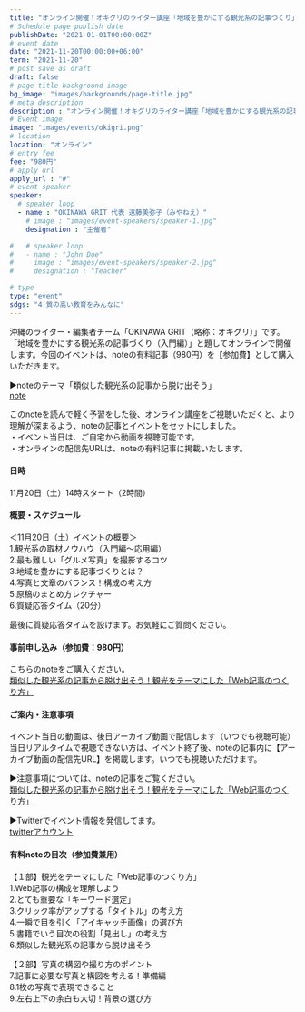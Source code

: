 ```yaml
---
title: "オンライン開催！オキグリのライター講座「地域を豊かにする観光系の記事づくり」入門編"
# Schedule page publish date
publishDate: "2021-01-01T00:00:00Z"
# event date
date: "2021-11-20T00:00:00+06:00"
term: "2021-11-20"
# post save as draft
draft: false
# page title background image
bg_image: "images/backgrounds/page-title.jpg"
# meta description
description : "オンライン開催！オキグリのライター講座「地域を豊かにする観光系の記事づくり」入門編"
# Event image
image: "images/events/okigri.png"
# location
location: "オンライン"
# entry fee
fee: "980円"
# apply url
apply_url : "#"
# event speaker
speaker:
  # speaker loop
  - name : "OKINAWA GRIT 代表 遠藤美弥子（みやねえ）"
    # image : "images/event-speakers/speaker-1.jpg"
    designation : "主催者"

#   # speaker loop
#   - name : "John Doe"
#     image : "images/event-speakers/speaker-2.jpg"
#     designation : "Teacher"

# type
type: "event"
sdgs: "4.質の高い教育をみんなに"
---
```


沖縄のライター・編集者チーム「OKINAWA GRIT（略称：オキグリ）」です。「地域を豊かにする観光系の記事づくり（入門編）」と題してオンラインで開催します。今回のイベントは、noteの有料記事（980円）を【参加費】として購入いただきます。  
  
▶noteのテーマ「類似した観光系の記事から脱け出そう」  
<a href="https://note.com/miya_nee/n/n952d53599331" target="_blank">note</a>  
  
このnoteを読んで軽く予習をした後、オンライン講座をご視聴いただくと、より理解が深まるよう、noteの記事とイベントをセットにしました。  
・イベント当日は、ご自宅から動画を視聴可能です。  
・オンラインの配信先URLは、noteの有料記事に掲載いたします。  
  
#### 日時
11月20日（土）14時スタート（2時間）  

#### 概要・スケジュール
＜11月20日（土）イベントの概要＞  
1.観光系の取材ノウハウ（入門編〜応用編）  
2.最も難しい「グルメ写真」を撮影するコツ  
3.地域を豊かにする記事づくりとは？  
4.写真と文章のバランス！構成の考え方  
5.原稿のまとめ方レクチャー  
6.質疑応答タイム（20分）  
  
最後に質疑応答タイムを設けます。お気軽にご質問ください。  
  
#### 事前申し込み（参加費：980円）
こちらのnoteをご購入ください。  
<a href="https://note.com/miya_nee/n/n952d53599331" target="_blank">類似した観光系の記事から脱け出そう！観光をテーマにした「Web記事のつくり方」</a>  
  
#### ご案内・注意事項
イベント当日の動画は、後日アーカイブ動画で配信します（いつでも視聴可能）  
当日リアルタイムで視聴できない方は、イベント終了後、noteの記事内に【アーカイブ動画の配信先URL】を掲載します。いつでも視聴いただけます。  
  
▶注意事項については、noteの記事をご覧ください。  
<a href="https://note.com/miya_nee/n/n952d53599331" target="_blank">類似した観光系の記事から脱け出そう！観光をテーマにした「Web記事のつくり方」</a>  
  
▶Twitterでイベント情報を発信してます。  
<a href="https://twitter.com/miya_nee" target="_blank">twitterアカウント</a>  
  
#### 有料noteの目次（参加費兼用）
【１部】観光をテーマにした「Web記事のつくり方」  
1.Web記事の構成を理解しよう  
2.とても重要な「キーワード選定」  
3.クリック率がアップする「タイトル」の考え方  
4.一瞬で目を引く「アイキャッチ画像」の選び方  
5.書籍でいう目次の役割「見出し」の考え方  
6.類似した観光系の記事から脱け出そう  
  
【２部】写真の構図や撮り方のポイント  
7.記事に必要な写真と構図を考える！準備編  
8.1枚の写真で表現できること  
9.左右上下の余白も大切！背景の選び方  
  
